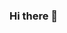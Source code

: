 ### Hi there 👋

<!--
**singhpragya123/singhpragya123** is a ✨ _special_ ✨ repository because its `README.md` (this file) appears on your GitHub profile.

Here are some ideas to get you started:

### 🔭 I’m currently working on ...Flutter
 🌱 I’m currently learning ...Java
 🤔 I’m looking for help with ...MERN stack  
 📫 How to reach me: ...my mail id 
 😄 Pronouns: ...She/her
 ⚡ Fun fact: ...I am a nerd!!
-->
